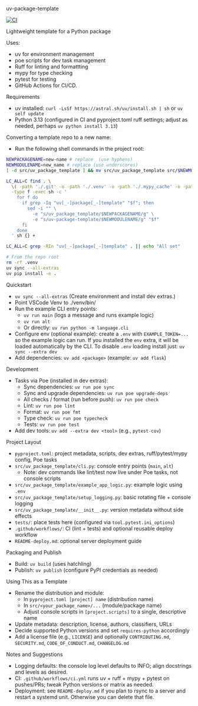 uv-package-template

[![CI](https://github.com/sirbuffalo/uv-package-template/actions/workflows/ci.yml/badge.svg)](https://github.com/sirbuffalo/uv-package-template/actions/workflows/ci.yml)


Lightweight template for a Python package

Uses:
 - uv for environment management
 - poe scripts for dev task management
 - Ruff for linting and formattting
 - mypy for type checking
 - pytest for testing
 - GitHub Actions for CI/CD.

Requirements
- uv installed: `curl -LsSf https://astral.sh/uv/install.sh | sh` or `uv self update`
- Python 3.13 (configured in CI and pyproject.toml ruff settings; adjust as needed, perhaps `uv python install 3.13`)

Converting a template repo to a new name:
- Run the following shell commands in the project root:
```bash
NEWPACKAGENAME=new-name # replace  (use hyphens)
NEWMODULENAME=new_name # replace (use underscores)
[ -d src/uv_package_template ] && mv src/uv_package_template src/$NEWMODULENAME
```
```bash
LC_ALL=C find . \
  \( -path './.git' -o -path './.venv' -o -path './.mypy_cache' -o -path './.ruff_cache' -o -path './.pytest_cache' -o -path './dist' -o -path './build' \) -prune -o \
  -type f -exec sh -c '
    for f do
      if grep -Iq "uv[_-]package[_-]template" "$f"; then
        sed -i "" \
          -e "s/uv_package_template/$NEWPACKAGENAME/g" \
          -e "s/uv-package-template/$NEWMODULENAME/g" "$f"
      fi
    done
  ' sh {} +
```
```bash
LC_ALL=C grep -RIn "uv[_-]package[_-]template" . || echo "All set"
```
```bash
# From the repo root
rm -rf .venv
uv sync --all-extras
uv pip install -e .
```

Quickstart
- `uv sync --all-extras` (Create environment and install dev extras.)
- Point VSCode Venv to ./venv/bin/ 
- Run the example CLI entry points:
  - `uv run main` (logs a message and runs example logic)
  - `uv run alt`
  - Or directly: `uv run python -m language.cli`
- Configure env (optional example): create a `.env` with `EXAMPLE_TOKEN=...` so the example logic can run. If you installed the `env` extra, it will be loaded automatically by the CLI.
To disable `.env` loading install just: `uv sync --extra dev`
- Add dependencies: `uv add <package>` (example: `uv add flask`)

Development
- Tasks via Poe (installed in dev extras):
  - Sync dependencies: `uv run poe sync`
  - Sync and upgrade dependencies: `uv run poe upgrade-deps`
  - All checks / format (run before push): `uv run poe check`
  - Lint: `uv run poe lint`
  - Format: `uv run poe fmt`
  - Type check: `uv run poe typecheck`
  - Tests: `uv run poe test`
- Add dev tools: `uv add --extra dev <tool>` (e.g., `pytest-cov`)

Project Layout
- `pyproject.toml`: project metadata, scripts, dev extras, ruff/pytest/mypy config, Poe tasks
- `src/uv_package_template/cli.py`: console entry points (`main`, `alt`)
  - Note: dev commands like lint/test now live under Poe tasks, not console scripts
- `src/uv_package_template/example_app_logic.py`: example logic using `.env`
- `src/uv_package_template/setup_logging.py`: basic rotating file + console logging
- `src/uv_package_template/__init__.py`: version metadata without side effects
- `tests/`: place tests here (configured via `tool.pytest.ini_options`)
- `.github/workflows/`: CI (lint + tests) and optional reusable deploy workflow
- `README-deploy.md`: optional server deployment guide

Packaging and Publish
- Build: `uv build` (uses hatchling)
- Publish: `uv publish` (configure PyPI credentials as needed)

Using This as a Template
- Rename the distribution and module:
  - In `pyproject.toml [project] name` (distribution name)
  - In `src/<your_package_name>/...` (module/package name)
  - Adjust console scripts in `[project.scripts]` to a single, descriptive name
- Update metadata: description, license, authors, classifiers, URLs
- Decide supported Python versions and set `requires-python` accordingly
- Add a license file (e.g., `LICENSE`) and optionally `CONTRIBUTING.md`, `SECURITY.md`, `CODE_OF_CONDUCT.md`, `CHANGELOG.md`

Notes and Suggestions
- Logging defaults: the console log level defaults to INFO; align docstrings and levels as desired.
- CI: `.github/workflows/ci.yml` runs uv + ruff + mypy + pytest on pushes/PRs; tweak Python versions or matrix as needed.
- Deployment: see `README-deploy.md` if you plan to rsync to a server and restart a systemd unit. Otherwise you can delete that file.
